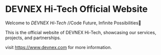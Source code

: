 # DEVNEX Hi-Tech Official Website
Welcome to *DEVNEX Hi-Tech* //Code Future, Infinite Possibilities🚀

This is the official website of DEVNEX Hi-Tech, showcasing our services, projects, and partnerships.

visit https://www.devnex.com for more information.
